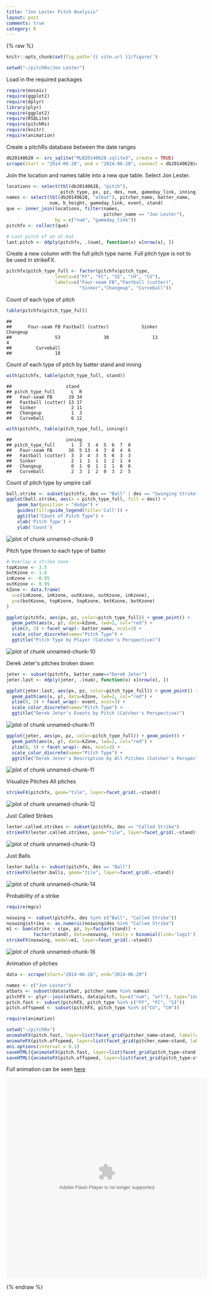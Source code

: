```yaml
---
title: "Jon Lester Pitch Analysis"
layout: post
comments: true
category: R
---
```


{% raw %}


```r
knitr::opts_chunk$set(fig.path='{{ site.url }}/figure/')
```


```r
setwd("~/pitchRx/Jon Lester")
```

Load in the required packages

```r
require(mosaic)
require(ggplot2)
require(dplyr)
library(plyr)
require(ggplot2)
require(RSQLite)
require(pitchRx)
require(knitr)
require(animation)
```

Create a pitchRx database between the date ranges

```r
db20140628 <- src_sqlite("MLB20140628.sqlite3", create = TRUE)
scrape(start = "2014-06-28", end = "2014-06-28", connect = db20140628$con)
```

Join the location and names table into a new que table.  Select Jon Lester.

```r
locations <- select(tbl(db20140628, "pitch"), 
                    pitch_type, px, pz, des, num, gameday_link, inning)
names <- select(tbl(db20140628, "atbat"), pitcher_name, batter_name, 
                num, b_height, gameday_link, event, stand)
que <- inner_join(locations, filter(names, 
                                    pitcher_name == "Jon Lester"),
                  by = c("num", "gameday_link"))
pitchfx <- collect(que)

# Last pitch of an at-bat
last.pitch <- ddply(pitchfx, .(num), function(x) x[nrow(x), ])
```

Create a new column with the full pitch type name.  Full pitch type is not to be used in strikeFX.

```r
pitchfx$pitch_type_full <- factor(pitchfx$pitch_type,
                  levels=c("FF", "FC", "SI", "CH", "CU"),
                  labels=c("Four-seam FB","Fastball (cutter)",
                           "Sinker","Changeup", "Curveball"))
```

Count of each type of pitch

```r
table(pitchfx$pitch_type_full)
```

```
## 
##      Four-seam FB Fastball (cutter)            Sinker          Changeup 
##                53                30                13                 4 
##         Curveball 
##                18
```

Count of each type of pitch by batter stand and inning

```r
with(pitchfx, table(pitch_type_full, stand))
```

```
##                    stand
## pitch_type_full      L  R
##   Four-seam FB      19 34
##   Fastball (cutter) 13 17
##   Sinker             2 11
##   Changeup           1  3
##   Curveball          6 12
```

```r
with(pitchfx, table(pitch_type_full, inning))
```

```
##                    inning
## pitch_type_full      1  2  3  4  5  6  7  8
##   Four-seam FB      10  5 13  4  3  8  4  6
##   Fastball (cutter)  3  3  4  3  5  6  3  3
##   Sinker             2  1  1  1  1  2  1  4
##   Changeup           0  1  0  1  1  1  0  0
##   Curveball          2  3  1  2  0  3  2  5
```

Count of pitch type by umpire call

```r
ball.strike <- subset(pitchfx, des == "Ball" | des == "Swinging Strike" | des == "Called Strike")
ggplot(ball.strike, aes(x = pitch_type_full, fill = des)) +
    geom_bar(position = "dodge") +
    guides(fill=guide_legend(title='Call')) +
    ggtitle("Count of Pitch Type") +
    xlab('Pitch Type') +
    ylab('Count')
```

![plot of chunk unnamed-chunk-9](/figure/unnamed-chunk-9-1.png) 

Pitch type thrown to each type of batter

```r
# Overlay a strike zone
topKzone <- 3.5
botKzone <- 1.6
inKzone <- -0.95
outKzone <- 0.95
kZone <- data.frame(
  x=c(inKzone, inKzone, outKzone, outKzone, inKzone),
  y=c(botKzone, topKzone, topKzone, botKzone, botKzone)
)

ggplot(pitchfx, aes(px, pz, color=pitch_type_full)) + geom_point() +
  geom_path(aes(x, y), data=kZone, lwd=2, col="red") +
  ylim(0, 5) + facet_wrap(~ batter_name, ncol=3) +
  scale_color_discrete(name="Pitch Type") +
  ggtitle("Pitch Type by Player (Catcher's Perspective)")
```

![plot of chunk unnamed-chunk-10](/figure/unnamed-chunk-10-1.png) 

Derek Jeter's pitches broken down

```r
jeter <- subset(pitchfx, batter_name=="Derek Jeter")
jeter.last <- ddply(jeter, .(num), function(x) x[nrow(x), ])

ggplot(jeter.last, aes(px, pz, color=pitch_type_full)) + geom_point() +
  geom_path(aes(x, y), data=kZone, lwd=2, col="red") +
  ylim(0, 5) + facet_wrap(~ event, ncol=3) +
  scale_color_discrete(name="Pitch Type") +
  ggtitle("Derek Jeter's Events by Pitch (Catcher's Perspective)")
```

![plot of chunk unnamed-chunk-11](/figure/unnamed-chunk-11-1.png) 

```r
ggplot(jeter, aes(px, pz, color=pitch_type_full)) + geom_point() +
  geom_path(aes(x, y), data=kZone, lwd=2, col="red") +
  ylim(0, 5) + facet_wrap(~ des, ncol=3) +
  scale_color_discrete(name="Pitch Type") +
  ggtitle("Derek Jeter's Description by All Pitches (Catcher's Perspective)")
```

![plot of chunk unnamed-chunk-11](/figure/unnamed-chunk-11-2.png) 

Visualize Pitches
All pitches

```r
strikeFX(pitchfx, geom="tile", layer=facet_grid(.~stand))
```

![plot of chunk unnamed-chunk-12](/figure/unnamed-chunk-12-1.png) 

Just Called Strikes

```r
lester.called.strikes <- subset(pitchfx, des == "Called Strike")
strikeFX(lester.called.strikes, geom="tile", layer=facet_grid(.~stand))
```

![plot of chunk unnamed-chunk-13](/figure/unnamed-chunk-13-1.png) 

Just Balls

```r
lester.balls <- subset(pitchfx, des == "Ball")
strikeFX(lester.balls, geom="tile", layer=facet_grid(.~stand))
```

![plot of chunk unnamed-chunk-14](/figure/unnamed-chunk-14-1.png) 

Probability of a strike

```r
require(mgcv)
```


```r
noswing <- subset(pitchfx, des %in% c("Ball", "Called Strike"))
noswing$strike <- as.numeric(noswing$des %in% "Called Strike")
m1 <- bam(strike ~ s(px, pz, by=factor(stand)) +
          factor(stand), data=noswing, family = binomial(link='logit'))
strikeFX(noswing, model=m1, layer=facet_grid(.~stand))
```

![plot of chunk unnamed-chunk-16](/figure/unnamed-chunk-16-1.png) 

Animation of pitches

```r
data <- scrape(start="2014-06-28", end="2014-06-28")
```



```r
names <- c("Jon Lester")
atbats <- subset(data$atbat, pitcher_name %in% names)
pitchFX <- plyr::join(atbats, data$pitch, by=c("num", "url"), type="inner")
pitch.fast <- subset(pitchFX, pitch_type %in% c("FF", "FC", "SI"))
pitch.offspeed <- subset(pitchFX, pitch_type %in% c("CU", "CH"))

require(animation)

setwd("~/pitchRx")
animateFX(pitch.fast, layer=list(facet_grid(pitcher_name~stand, labeller = label_both), theme_bw(), coord_equal()))
animateFX(pitch.offspeed, layer=list(facet_grid(pitcher_name~stand, labeller = label_both), theme_bw(), coord_equal()))
ani.options(interval = 0.1)
saveHTML({animateFX(pitch.fast, layer=list(facet_grid(pitch_type~stand, labeller = label_both), theme_bw(), coord_equal()))}, img.name="lester_fast_pitches")
saveHTML({animateFX(pitch.offspeed, layer=list(facet_grid(pitch_type~stand, labeller = label_both), theme_bw(), coord_equal()))}, img.name="lester_slow_pitches")
```
Full animation can be seen [here](http://www.ariball.com/news/12232014lester.html)

<div >
<embed width="532" height="532" name="plugin" src="/images/animation.swf" type="application/x-shockwave-flash"> 
</div>


{% endraw %}
